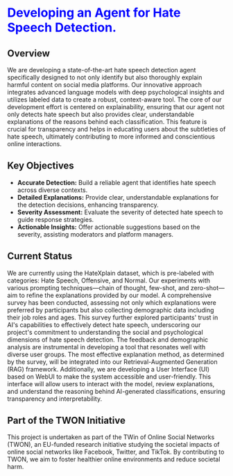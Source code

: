 <h1 style="color:blue;">Developing an Agent for Hate Speech Detection.</h1>


<h2>Overview</h2>
<p>We are developing a state-of-the-art hate speech detection agent specifically designed to not only identify but also thoroughly explain harmful content on social media platforms. Our innovative approach integrates advanced language models with deep psychological insights and utilizes labeled data to create a robust, context-aware tool. The core of our development effort is centered on explainability, ensuring that our agent not only detects hate speech but also provides clear, understandable explanations of the reasons behind each classification. This feature is crucial for transparency and helps in educating users about the subtleties of hate speech, ultimately contributing to more informed and conscientious online interactions.</p>

<h2>Key Objectives</h2>
<ul>
  <li><strong>Accurate Detection:</strong> Build a reliable agent that identifies hate speech across diverse contexts.</li>
  <li><strong>Detailed Explanations:</strong> Provide clear, understandable explanations for the detection decisions, enhancing transparency.</li>
  <li><strong>Severity Assessment:</strong> Evaluate the severity of detected hate speech to guide response strategies.</li>
  <li><strong>Actionable Insights:</strong> Offer actionable suggestions based on the severity, assisting moderators and platform managers.</li>
</ul>

<h2>Current Status</h2>
<p>We are currently using the HateXplain dataset, which is pre-labeled with categories: Hate Speech, Offensive, and Normal. Our experiments with various prompting techniques—chain of thought, few-shot, and zero-shot—aim to refine the explanations provided by our model. 
A comprehensive survey has been conducted, assessing not only which explanations were preferred by participants but also collecting demographic data including their job roles and ages. This survey further explored participants' trust in AI's capabilities to effectively detect hate speech, underscoring our project's commitment to understanding the social and psychological dimensions of hate speech detection. The feedback and demographic analysis are instrumental in developing a tool that resonates well with diverse user groups. The most effective explanation method, as determined by the survey, will be integrated into our Retrieval-Augmented Generation (RAG) framework. Additionally, we are developing a User Interface (UI) based on WebUI to make the system accessible and user-friendly. This interface will allow users to interact with the model, review explanations, and understand the reasoning behind AI-generated classifications, ensuring transparency and interpretability.</p>

<h2>Part of the TWON Initiative</h2>

This project is undertaken as part of the TWin of Online Social Networks (TWON), an EU-funded research initiative studying the societal impacts of online social networks like Facebook, Twitter, and TikTok. By contributing to TWON, we aim to foster healthier online environments and reduce societal harm.
